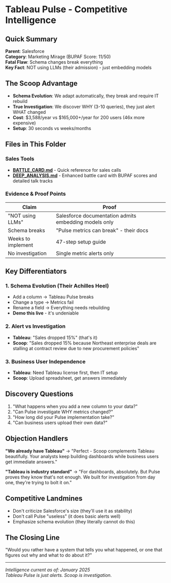 # Tableau Pulse - Competitive Intelligence

## Quick Summary
**Parent**: Salesforce  
**Category**: Marketing Mirage (BUPAF Score: 11/50)  
**Fatal Flaw**: Schema changes break everything  
**Key Fact**: NOT using LLMs (their admission) - just embedding models  

## The Scoop Advantage
- **Schema Evolution**: We adapt automatically, they break and require IT rebuild
- **True Investigation**: We discover WHY (3-10 queries), they just alert WHAT changed
- **Cost**: $3,588/year vs $165,000+/year for 200 users (46x more expensive)
- **Setup**: 30 seconds vs weeks/months

## Files in This Folder

### Sales Tools
- **[BATTLE_CARD.md](BATTLE_CARD.md)** - Quick reference for sales calls
- **[DEEP_ANALYSIS.md](DEEP_ANALYSIS.md)** - Enhanced battle card with BUPAF scores and detailed talk tracks

### Evidence & Proof Points
| Claim | Proof |
|-------|-------|
| "NOT using LLMs" | Salesforce documentation admits embedding models only |
| Schema breaks | "Pulse metrics can break" - their docs |
| Weeks to implement | 47-step setup guide |
| No investigation | Single metric alerts only |

## Key Differentiators

### 1. Schema Evolution (Their Achilles Heel)
- Add a column → Tableau Pulse breaks
- Change a type → Metrics fail
- Rename a field → Everything needs rebuilding
- **Demo this live** - it's undeniable

### 2. Alert vs Investigation
- **Tableau**: "Sales dropped 15%" (that's it)
- **Scoop**: "Sales dropped 15% because Northeast enterprise deals are stalling at contract review due to new procurement policies"

### 3. Business User Independence
- **Tableau**: Need Tableau license first, then IT setup
- **Scoop**: Upload spreadsheet, get answers immediately

## Discovery Questions
1. "What happens when you add a new column to your data?"
2. "Can Pulse investigate WHY metrics changed?"
3. "How long did your Pulse implementation take?"
4. "Can business users upload their own data?"

## Objection Handlers

**"We already have Tableau"**
→ "Perfect - Scoop complements Tableau beautifully. Your analysts keep building dashboards while business users get immediate answers."

**"Tableau is industry standard"**
→ "For dashboards, absolutely. But Pulse proves they know that's not enough. We built for investigation from day one, they're trying to bolt it on."

## Competitive Landmines
- Don't criticize Salesforce's size (they'll use it as stability)
- Don't call Pulse "useless" (it does basic alerts well)
- Emphasize schema evolution (they literally cannot do this)

## The Closing Line
"Would you rather have a system that tells you what happened, or one that figures out why and what to do about it?"

---

*Intelligence current as of: January 2025*  
*Tableau Pulse is just alerts. Scoop is investigation.*